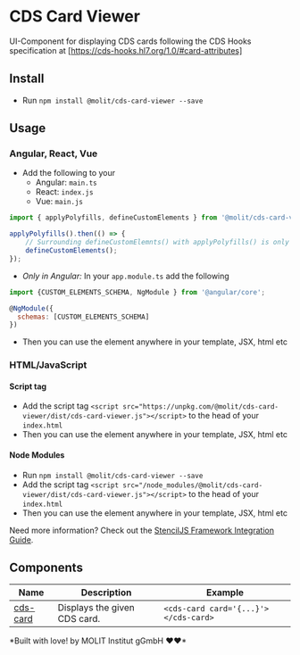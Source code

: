 # CDS Card Viewer
UI-Component for displaying CDS cards following the CDS Hooks specification at [https://cds-hooks.hl7.org/1.0/#card-attributes]

## Install

- Run `npm install @molit/cds-card-viewer --save`

## Usage

### Angular, React, Vue

- Add the following to your 
    - Angular: `main.ts`
    - React: `index.js`
    - Vue: `main.js`

```js
import { applyPolyfills, defineCustomElements } from '@molit/cds-card-viewer/loader';

applyPolyfills().then(() => { 
    // Surrounding defineCustomElemnts() with applyPolyfills() is only needed if older browsers are targeted
    defineCustomElements();
});
```
- <i> Only in Angular:</i> In your `app.module.ts` add the following 

```js
import {CUSTOM_ELEMENTS_SCHEMA, NgModule } from '@angular/core';

@NgModule({
  schemas: [CUSTOM_ELEMENTS_SCHEMA]
})
```
- Then you can use the element anywhere in your template, JSX, html etc

### HTML/JavaScript

#### Script tag

- Add the script tag `<script src="https://unpkg.com/@molit/cds-card-viewer/dist/cds-card-viewer.js"></script>` to the head of your `index.html`
- Then you can use the element anywhere in your template, JSX, html etc

#### Node Modules
- Run `npm install @molit/cds-card-viewer --save`
- Add the script tag `<script src="/node_modules/@molit/cds-card-viewer/dist/cds-card-viewer.js"></script>` to the head of your `index.html`
- Then you can use the element anywhere in your template, JSX, html etc

Need more information? Check out the [StencilJS Framework Integration Guide](https://stenciljs.com/docs/overview).

## Components

| Name                                  | Description                   | Example                               |
| ------------------------------------- | ------------------------------| ------------------------------------- |
| [cds-card](src/components/cds-card)   | Displays the given CDS card.  | `<cds-card card='{...}'></cds-card>`  |

<footer> *Built with love! by MOLIT Institut gGmbH ❤❤* </footer>